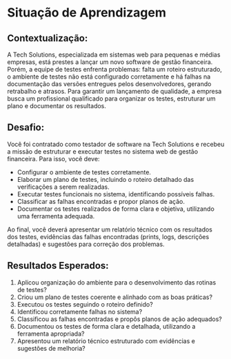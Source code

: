 # Situação de Aprendizagem


## Contextualização:
A Tech Solutions, especializada em sistemas web para pequenas e médias empresas, está prestes a lançar um novo software de gestão financeira. Porém, a equipe de testes enfrenta problemas: falta um roteiro estruturado, o ambiente de testes não está configurado corretamente e há falhas na documentação das versões entregues pelos desenvolvedores, gerando retrabalho e atrasos. Para garantir um lançamento de qualidade, a empresa busca um profissional qualificado para organizar os testes, estruturar um plano e documentar os resultados.

## Desafio:
Você foi contratado como testador de software na Tech Solutions e recebeu a missão de estruturar e executar testes no sistema web de gestão financeira. Para isso, você deve:

- Configurar o ambiente de testes corretamente.
- Elaborar um plano de testes, incluindo o roteiro detalhado das verificações a serem realizadas.
- Executar testes funcionais no sistema, identificando possíveis falhas.
- Classificar as falhas encontradas e propor planos de ação.
- Documentar os testes realizados de forma clara e objetiva, utilizando uma ferramenta adequada.

Ao final, você deverá apresentar um relatório técnico com os resultados dos testes, evidências das falhas encontradas (prints, logs, descrições detalhadas) e sugestões para correção dos problemas.

## Resultados Esperados:

1. Aplicou organização do ambiente para o desenvolvimento das rotinas de testes?
2. Criou um plano de testes coerente e alinhado com as boas práticas?
3. Executou os testes seguindo o roteiro definido?	
4. Identificou corretamente falhas no sistema?
5. Classificou as falhas encontradas e propôs planos de ação adequados?
6. Documentou os testes de forma clara e detalhada, utilizando a ferramenta apropriada?
7. Apresentou um relatório técnico estruturado com evidências e sugestões de melhoria?
